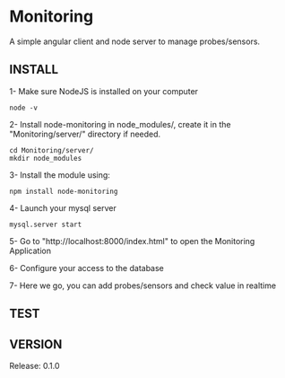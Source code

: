 Monitoring
==========

A simple angular client and node server to manage probes/sensors.

INSTALL
-------

1- Make sure NodeJS is installed on your computer

    node -v

2- Install node-monitoring in node_modules/, create it in the "Monitoring/server/" directory if needed.

    cd Monitoring/server/
    mkdir node_modules
    
3- Install the module using: 

    npm install node-monitoring
    
4- Launch your mysql server

    mysql.server start
            
5- Go to "http://localhost:8000/index.html" to open the Monitoring Application

6- Configure your access to the database

7- Here we go, you can add probes/sensors and check value in realtime

TEST
----

VERSION
------
Release: 0.1.0
